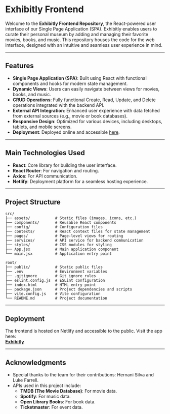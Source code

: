 # Exhibitly Frontend

Welcome to the **Exhibitly Frontend Repository**, the React-powered user interface of our Single Page Application (SPA). Exhibitly enables users to curate their personal museum by adding and managing their favorite movies, books, and music. This repository houses the code for the web interface, designed with an intuitive and seamless user experience in mind.

---

## Features

- **Single Page Application (SPA)**: Built using React with functional components and hooks for modern state management.
- **Dynamic Views**: Users can easily navigate between views for movies, books, and music.
- **CRUD Operations**: Fully functional Create, Read, Update, and Delete operations integrated with the backend API.
- **External API Integration**: Enhanced user experience with data fetched from external sources (e.g., movie or book databases).
- **Responsive Design**: Optimized for various devices, including desktops, tablets, and mobile screens.
- **Deployment**: Deployed online and accessible [here](https://exhibitly.netlify.app).

---

## Main Technologies Used

- **React**: Core library for building the user interface.
- **React Router**: For navigation and routing.
- **Axios**: For API communication.
- **Netlify**: Deployment platform for a seamless hosting experience.

---

## Project Structure

```plaintext
src/
├── assets/           # Static files (images, icons, etc.)
├── components/       # Reusable React components
├── config/           # Configuration files
├── contexts/         # React context files for state management
├── pages/            # Page-level views for routing
├── services/         # API service for backend communication
├── styles/           # CSS modules for styling
├── App.jsx           # Main application component
└── main.jsx          # Application entry point

root/
├── public/           # Static public files
├── .env              # Environment variables
├── .gitignore        # Git ignore rules
├── eslint.config.js  # ESLint configuration
├── index.html        # HTML entry point
├── package.json      # Project dependencies and scripts
├── vite.config.js    # Vite configuration
└── README.md         # Project documentation
```
---

## Deployment

The frontend is hosted on Netlify and accessible to the public. Visit the app here:  
**[Exhibitly](https://exhibitly.netlify.app)**

---

## Acknowledgments

- Special thanks to the team for their contributions: Hernani Silva and Luke Farrell.
- APIs used in this project include:
  - **TMDB (The Movie Database)**: For movie data.
  - **Spotify**: For music data.
  - **Open Library Books**: For book data.
  - **Ticketmaster**: For event data.
